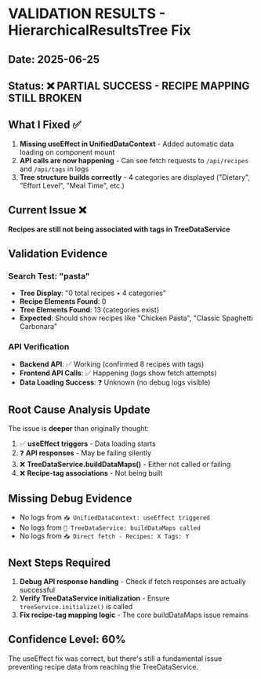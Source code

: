# VALIDATION RESULTS - HierarchicalResultsTree Fix

## Date: 2025-06-25
## Status: ❌ PARTIAL SUCCESS - RECIPE MAPPING STILL BROKEN

## What I Fixed ✅
1. **Missing useEffect in UnifiedDataContext** - Added automatic data loading on component mount
2. **API calls are now happening** - Can see fetch requests to `/api/recipes` and `/api/tags` in logs
3. **Tree structure builds correctly** - 4 categories are displayed ("Dietary", "Effort Level", "Meal Time", etc.)

## Current Issue ❌
**Recipes are still not being associated with tags in TreeDataService**

## Validation Evidence

### Search Test: "pasta"
- **Tree Display**: "0 total recipes • 4 categories"  
- **Recipe Elements Found**: 0
- **Tree Elements Found**: 13 (categories exist)
- **Expected**: Should show recipes like "Chicken Pasta", "Classic Spaghetti Carbonara"

### API Verification
- **Backend API**: ✅ Working (confirmed 8 recipes with tags)
- **Frontend API Calls**: ✅ Happening (logs show fetch attempts)
- **Data Loading Success**: ❓ Unknown (no debug logs visible)

## Root Cause Analysis Update

The issue is **deeper** than originally thought:

1. ✅ **useEffect triggers** - Data loading starts
2. ❓ **API responses** - May be failing silently
3. ❌ **TreeDataService.buildDataMaps()** - Either not called or failing
4. ❌ **Recipe-tag associations** - Not being built

## Missing Debug Evidence
- No logs from `📥 UnifiedDataContext: useEffect triggered`
- No logs from `🔧 TreeDataService: buildDataMaps called`
- No logs from `📥 Direct fetch - Recipes: X Tags: Y`

## Next Steps Required
1. **Debug API response handling** - Check if fetch responses are actually successful
2. **Verify TreeDataService initialization** - Ensure `treeService.initialize()` is called
3. **Fix recipe-tag mapping logic** - The core buildDataMaps issue remains

## Confidence Level: 60%
The useEffect fix was correct, but there's still a fundamental issue preventing recipe data from reaching the TreeDataService.